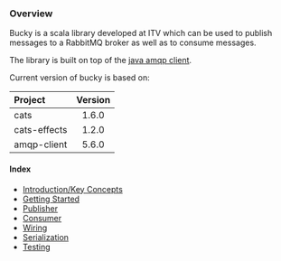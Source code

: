 ### Overview
Bucky is a scala library developed at ITV which can be used to publish messages to a RabbitMQ broker as well as to consume messages.
  
The library is built on top of the [java amqp client](https://github.com/rabbitmq/rabbitmq-java-client).

Current version of bucky is based on:
 
| Project     | Version  |
|:------------|:--------:|
| cats        | 1.6.0    |
| cats-effects| 1.2.0    |
| amqp-client | 5.6.0    |

#### Index
- [Introduction/Key Concepts](./key-concepts)
- [Getting Started](./getting-started)
- [Publisher](./publisher)
- [Consumer](./consumer)
- [Wiring](./wiring)
- [Serialization](./serializing)
- [Testing](./testing)

